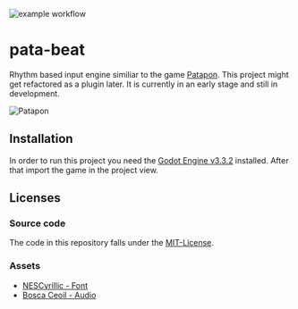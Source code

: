 ![example workflow](https://github.com/distrustME/pata-beat/actions/workflows/build.yml/badge.svg)
# pata-beat
Rhythm based input engine similiar to the game [Patapon](https://wikipedia.org/wiki/Patapon).
This project might get refactored as a plugin later. It is currently in an early stage and still in development.

![Patapon](https://thumbs.gfycat.com/FemaleEthicalBuck-size_restricted.gif)

## Installation
In order to run this project you need the [Godot Engine v3.3.2](https://godotengine.org/download/windows) installed.
After that import the game in the project view. 

## Licenses
### Source code
The code in this repository falls under the [MIT-License](https://github.com/distrustME/pata-beat/blob/master/LICENSE).

### Assets
* [NESCyrillic - Font](http://www.pentacom.jp/pentacom/bitfontmaker2/gallery/?id=234)
* [Bosca Ceoil - Audio](https://boscaceoil.net/)
